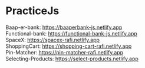 # PracticeJs
Baap-er-bank: https://baaperbank-js.netlify.app <br>
Functional-bank: https://functional-bank-js.netlify.app <br>
SpaceX: https://spacex-rafi.netlify.app <br>
ShoppingCart: https://shopping-cart-rafi.netlify.app <br>
Pin-Matcher: https://pin-matcher-rafi.netlify.app <br>
Selecting-Products: https://select-products.netlify.app
